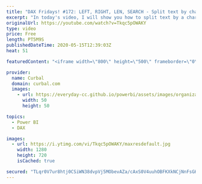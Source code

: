 ```yaml
---
title: "DAX Fridays! #172: LEFT, RIGHT, LEN, SEARCH - Split text by character in DAX"
excerpt: "In today's video, I will show you how to split text by a character using DAX and why this search error happens and how to solve it: The search Text provided to function 'SEARCH' could not be found in the given text.  Here you can download all the pbix files: https://curbal.com/donwload-center\r \r SUBSCRIBE"
originalUrl: https://youtube.com/watch?v=Tkqc5pOWAKY
type: video
price: Free
length: PT5M9S
publishedDateTime: 2020-05-15T12:39:03Z
heat: 51

featuredContent: "<iframe width=\"800\" height=\"500\" frameborder=\"0\" src=\"https://www.youtube.com/embed/Tkqc5pOWAKY\" allow=\"accelerometer; autoplay; encrypted-media; gyroscope; picture-in-picture\" allowfullscreen></iframe>"

provider:
  name: Curbal
  domain: curbal.com
  images:
    - url: https://everyday-cc.github.io/powerbi/assets/images/organizations/curbal.com-50x50.jpg
      width: 50
      height: 50

topics:
  - Power BI
  - DAX

images:
  - url: https://i.ytimg.com/vi/Tkqc5pOWAKY/maxresdefault.jpg
    width: 1280
    height: 720
    isCached: true

secured: "TLqr0V7ur8htj0CSiWN38dvpVj5MObevAZa/cAxS0V4uuhOBFKXkNCjNnFsGHXDgSLCS1SO6xOcX1QueyEKfUXYPRsn1H3ah9wy+HVPjmeIiulFW/UFzhPyN3rMn0AUmNl1QN+CYRnwy+VricguJzwsMpAHWwj0KRXNPMkmNo2RDEGkRZ6Fd+oM+p8NHDRHzQ4+0yd6X2LpUFQ9uzcuuv3TVwHLK8Uu3QqSjAEvpT13ibJ6Mhse2ZWFhmCJvRV7jcfcwkfx+dXILfPg84sF9JDFYpeMUsWdDnqhfvDifAKJbHctcHgW9c9dnO7xNKXelK2j3QZ6GVT+F7lMF+6Vv3z46ZCmwQMSFQ4Ch1dr3JYUFLmIQD23+HEWsj8MkIhFh0Lki/wWWP3GsXJSsB0o+/Cl+Qa4dL+meol9yi0XPbdU=;vtYIq8LIslKzJH/JLTQUrg=="
---
```



